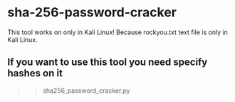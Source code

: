 # sha-256-password-cracker

This tool works on only in Kali Linux! Because rockyou.txt text file is only in Kali Linux.

## If you want to use this tool you need specify hashes on it

>> sha256_password_cracker.py <sha256sum> 
  
 
